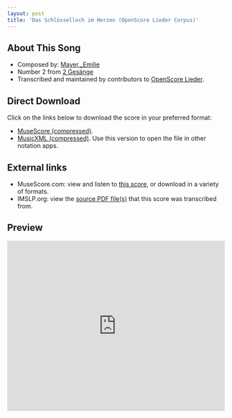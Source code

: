 ```yaml
---
layout: post
title: 'Das Schlüsselloch im Herzen (OpenScore Lieder Corpus)'
---
```


## About This Song

- Composed by: [Mayer,_Emilie](https://fourscoreandmore.org/openscore/lieder/Mayer,_Emilie)
- Number 2 from [2 Gesänge](https://fourscoreandmore.org/openscore/lieder/Mayer,_Emilie/2_Gesänge)
- Transcribed and maintained by contributors to [OpenScore Lieder].

[OpenScore Lieder]: https://musescore.com/openscore-lieder-corpus

## Direct Download

Click on the links below to download the score in your preferred format:
- [MuseScore (compressed)](https://github.com/openscore/lieder/blob/main/scores/Mayer,_Emilie/2_Gesänge/2_Das_Schlüsselloch_im_Herzen/lc5834245.mscz?raw=true).
- [MusicXML (compressed)](https://github.com/openscore/lieder/blob/main/scores/Mayer,_Emilie/2_Gesänge/2_Das_Schlüsselloch_im_Herzen/lc5834245.mxl?raw=true). Use this version to open the file in other notation apps.

## External links

- MuseScore.com: view and listen to [this score][MuseScore], or download in a variety of formats.
- IMSLP.org: view the [source PDF file(s)][IMSLP] that this score was transcribed from.

[MuseScore]: https://musescore.com/score/5834245
[IMSLP]: https://imslp.org/wiki/Special:ReverseLookup/133706

## Preview

<iframe width="100%" height="394" src="https://musescore.com/openscore-lieder-corpus/scores/5834245/embed" frameborder="0" allowfullscreen allow="autoplay; fullscreen"></iframe>
